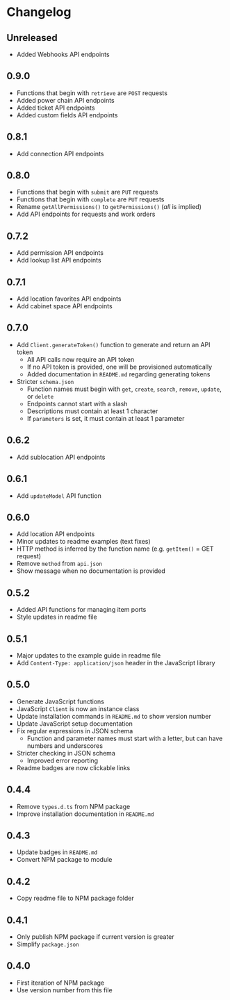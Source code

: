 # Changelog

## Unreleased

- Added Webhooks API endpoints

## 0.9.0

- Functions that begin with `retrieve` are `POST` requests
- Added power chain API endpoints
- Added ticket API endpoints
- Added custom fields API endpoints

## 0.8.1

- Add connection API endpoints

## 0.8.0

- Functions that begin with `submit` are `PUT` requests
- Functions that begin with `complete` are `PUT` requests
- Rename `getAllPermissions()` to `getPermissions()` (*all* is implied)
- Add API endpoints for requests and work orders

## 0.7.2

- Add permission API endpoints
- Add lookup list API endpoints

## 0.7.1

- Add location favorites API endpoints
- Add cabinet space API endpoints

## 0.7.0

- Add `Client.generateToken()` function to generate and return an API token
    - All API calls now require an API token
    - If no API token is provided, one will be provisioned automatically
    - Added documentation in `README.md` regarding generating tokens
- Stricter `schema.json`
    - Function names must begin with `get`, `create`, `search`, `remove`, `update`, or `delete`
    - Endpoints cannot start with a slash
    - Descriptions must contain at least 1 character
    - If `parameters` is set, it must contain at least 1 parameter

## 0.6.2

- Add sublocation API endpoints

## 0.6.1

- Add `updateModel` API function

## 0.6.0

- Add location API endpoints
- Minor updates to readme examples (text fixes)
- HTTP method is inferred by the function name (e.g. `getItem()` = GET request)
- Remove `method` from `api.json`
- Show message when no documentation is provided

## 0.5.2

- Added API functions for managing item ports
- Style updates in readme file

## 0.5.1

- Major updates to the example guide in readme file
- Add `Content-Type: application/json` header in the JavaScript library

## 0.5.0

- Generate JavaScript functions
- JavaScript `Client` is now an instance class
- Update installation commands in `README.md` to show version number
- Update JavaScript setup documentation
- Fix regular expressions in JSON schema
    - Function and parameter names must start with a letter, but can have numbers and underscores
- Stricter checking in JSON schema
    - Improved error reporting
- Readme badges are now clickable links

## 0.4.4

- Remove `types.d.ts` from NPM package
- Improve installation documentation in `README.md`

## 0.4.3

- Update badges in `README.md`
- Convert NPM package to module

## 0.4.2

- Copy readme file to NPM package folder

## 0.4.1

- Only publish NPM package if current version is greater
- Simplify `package.json`

## 0.4.0

- First iteration of NPM package
- Use version number from this file